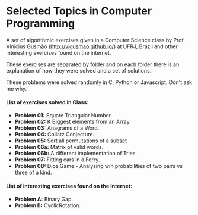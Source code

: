# Selected Topics in Computer Programming  
A set of algorithmic exercises given in a Computer Science class by Prof. Vinicius Gusmão (http://vigusmao.github.io/) at UFRJ, Brazil and other interesting exercises found on the internet.

These exercises are separated by folder and on each folder there is an explanation of how they were solved and a set of solutions.

These problems were solved randomly in C, Python or Javascript. Don't ask me why.

#### List of exercises solved in Class: ####
  
  - **Problem 01:** Square Triangular Number.
  - **Problem 02:** K Biggest elements from an Array.
  - **Problem 03:** Anagrams of a Word.
  - **Problem 04:** Collatz Conjecture.
  - **Problem 05:** Sort all permutations of a subset 
  - **Problem 06a:** Matrix of valid words.
  - **Problem 06b:** A different implementation of Tries.
  - **Problem 07:** Fitting cars in a Ferry.
  - **Problem 08:** Dice Game - Analysing win probabilities of two pairs vs three of a kind.
  
#### List of interesting exercises found on the Internet: ####
  
  - **Problem A:** Binary Gap.
  - **Problem B:** CyclicRotation.
